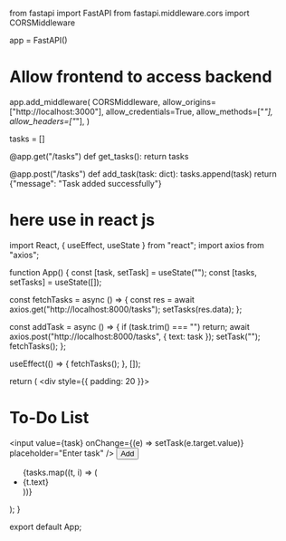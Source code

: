 from fastapi import FastAPI
from fastapi.middleware.cors import CORSMiddleware

app = FastAPI()

# Allow frontend to access backend
app.add_middleware(
    CORSMiddleware,
    allow_origins=["http://localhost:3000"],
    allow_credentials=True,
    allow_methods=["*"],
    allow_headers=["*"],
)

tasks = []

@app.get("/tasks")
def get_tasks():
    return tasks

@app.post("/tasks")
def add_task(task: dict):
    tasks.append(task)
    return {"message": "Task added successfully"}


# here use in react js


import React, { useEffect, useState } from "react";
import axios from "axios";

function App() {
  const [task, setTask] = useState("");
  const [tasks, setTasks] = useState([]);

  const fetchTasks = async () => {
    const res = await axios.get("http://localhost:8000/tasks");
    setTasks(res.data);
  };

  const addTask = async () => {
    if (task.trim() === "") return;
    await axios.post("http://localhost:8000/tasks", { text: task });
    setTask("");
    fetchTasks();
  };

  useEffect(() => {
    fetchTasks();
  }, []);

  return (
    <div style={{ padding: 20 }}>
      <h1>To-Do List</h1>
      <input
        value={task}
        onChange={(e) => setTask(e.target.value)}
        placeholder="Enter task"
      />
      <button onClick={addTask}>Add</button>
      <ul>
        {tasks.map((t, i) => (
          <li key={i}>{t.text}</li>
        ))}
      </ul>
    </div>
  );
}

export default App;
